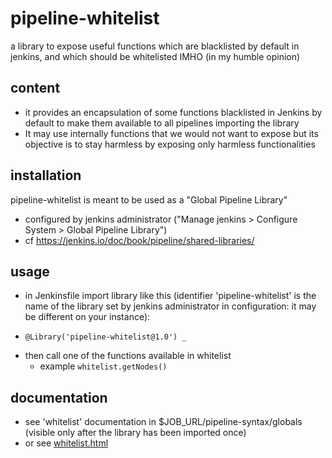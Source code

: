 # pipeline-whitelist
a library to expose useful functions which are blacklisted by default in jenkins, and which should be whitelisted IMHO (in my humble opinion)

## content
- it provides an encapsulation of some functions blacklisted in Jenkins by default to make them available to all pipelines importing the library
- It may use internally functions that we would not want to expose but its objective is to stay harmless by exposing only harmless functionalities

## installation

pipeline-whitelist is meant to be used as a "Global Pipeline Library"
- configured by jenkins administrator ("Manage jenkins > Configure System > Global Pipeline Library")
- cf https://jenkins.io/doc/book/pipeline/shared-libraries/


## usage

- in Jenkinsfile import library like this (identifier 'pipeline-whitelist' is the name of the library set by jenkins administrator in configuration: it may be different on your instance):
* `@Library('pipeline-whitelist@1.0') _`

- then call one of the functions available in whitelist
  * example `whitelist.getNodes()`

## documentation

- see 'whitelist' documentation in $JOB_URL/pipeline-syntax/globals (visible only after the library has been imported once)
- or see [whitelist.html](./vars/whitelist.html)
